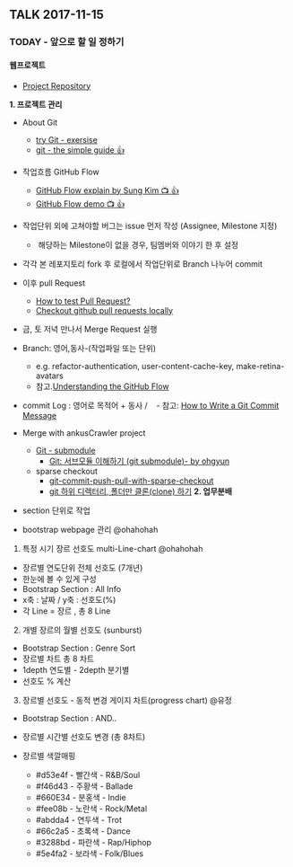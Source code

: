 
## TALK 2017-11-15

### TODAY - 앞으로 할 일 정하기
#### 웹프로젝트 
- [Project Repository](https://github.com/LearnDataVisualization/d3Contributon)

**1. 프로젝트 관리** 
- About Git
  - [try Git - exersise](https://try.github.io/levels/1/challenges/1)
  - [git - the simple guide :+1:](http://rogerdudler.github.io/git-guide/index.ko.html)
- 작업흐름 GitHub Flow
  - [GitHub Flow explain by Sung Kim :tv: :+1:](https://youtu.be/x-b_ij22vWg)
  - [GitHub Flow demo :tv: :+1:](https://youtu.be/GeFkVB8w7uM)

- 작업단위 외에 고쳐야할 버그는 issue 먼저 작성 (Assignee, Milestone 지정)
  -  해당하는 Milestone이 없을 경우, 팀멤버와 이야기 한 후 설정
- 각각 본 레포지토리 fork 후 로컬에서 작업단위로 Branch 나누어 commit
- 이후 pull Request 
  - [How to test Pull Request?](https://github.com/TeamPorcupine/ProjectPorcupine/wiki/How-to-Test-a-Pull-Request)
  - [Checkout github pull requests locally](https://gist.github.com/piscisaureus/3342247)
- 금, 토 저녁 만나서 Merge Request 실행
- Branch: 영어,동사-(작업파일 또는 단위) 
  - e.g. refactor-authentication, user-content-cache-key, make-retina-avatars
  - 참고.[Understanding the GitHub Flow](https://guides.github.com/introduction/flow/)
- commit Log : 영어로 목적어 + 동사 /  
  - 참고: [How to Write a Git Commit Message](https://item4.github.io/2016-11-01/How-to-Write-a-Git-Commit-Message/)
- Merge with ankusCrawler project
  - [Git - submodule](https://git-scm.com/book/ko/v1/Git-도구-서브모듈)
    - [Git: 서브모듈 이해하기 (git submodule)- by ohgyun](http://ohgyun.com/711)
  - sparse checkout
    - [git-commit-push-pull-with-sparse-checkout](https://stackoverflow.com/questions/35925631/git-commit-push-pull-with-sparse-checkout)
    - [git 하위 디렉터리, 폴더만 클론(clone) 하기](https://www.lesstif.com/pages/viewpage.action?pageId=20776761)
**2. 업무분배**
- section 단위로 작업 
- bootstrap webpage 관리 @ohahohah
1. 특정 시기 장르 선호도 multi-Line-chart @ohahohah
- 장르별 연도단위 전체 선호도 (7개년) 
- 한눈에 볼 수 있게 구성
-  Bootstrap Section : All Info
- x축 : 날짜 / y축 : 선호도(%) 
- 각 Line = 장르 , 총 8 Line
 
2. 개별 장르의 월별 선호도 (sunburst)
- Bootstrap Section : Genre Sort
- 장르별 차트 총 8 차트
- 1depth 연도별 - 2depth 분기별 
- 선호도 % 계산

3. 장르별 선호도 - 동적 변경 게이지 차트(progress chart) @유정
- Bootstrap Section :  AND..
- 장르별 시간별 선호도 변경 (총 8차트)

- 장르별 색깔매핑
   - #d53e4f - 빨간색 - R&B/Soul
   - #f46d43 - 주황색 - Ballade
   - #660E34 - 분홍색 - Indie
   - #fee08b - 노란색 - Rock/Metal
   - #abdda4 - 연두색 - Trot
   - #66c2a5 - 초록색 - Dance
   - #3288bd - 파란색 - Rap/Hiphop
   - #5e4fa2 - 보라색 - Folk/Blues
 
